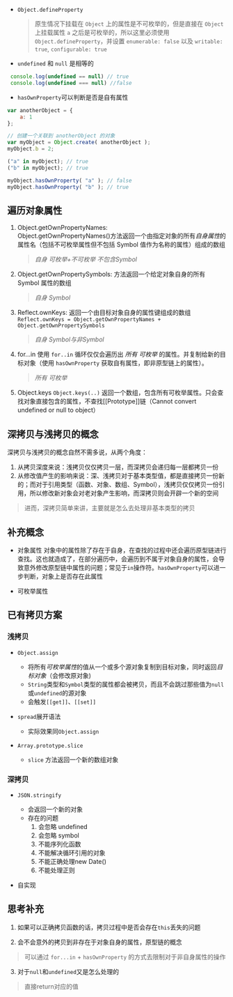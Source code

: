 * `Object.defineProperty`
    > 原生情况下挂载在 `Object` 上的属性是不可枚举的，但是直接在 `Object` 上挂载属性 `a` 之后是可枚举的，所以这里必须使用 `Object.defineProperty`，并设置 `enumerable: false` 以及 `writable: true`, `configurable: true`

* `undefined` 和 `null` 是相等的
```JavaScript
 console.log(undefined == null) // true
 console.log(undefined === null) //false
```

*  `hasOwnProperty`可以判断是否是自有属性
```JavaScript
var anotherObject = {
    a: 1
};

// 创建一个关联到 anotherObject 的对象
var myObject = Object.create( anotherObject );
myObject.b = 2;

("a" in myObject); // true
("b" in myObject); // true

myObject.hasOwnProperty( "a" ); // false
myObject.hasOwnProperty( "b" ); // true
```

## 遍历对象属性
1. Object.getOwnPropertyNames:  
    Object.getOwnPropertyNames()方法返回一个由指定对象的所有*自身属性*的属性名（包括不可枚举属性但不包括 Symbol 值作为名称的属性）组成的数组
    > *自身*  *可枚举+不可枚举*  *不包含Symbol*

2. Object.getOwnPropertySymbols:
    方法返回一个给定对象自身的所有 Symbol 属性的数组
    > *自身* *Symbol*

3. Reflect.ownKeys:
    返回一个由目标对象自身的属性键组成的数组 `Reflect.ownKeys = Object.getOwnPropertyNames + Object.getOwnPropertySymbols`
    > *自身* *Symbol与非Symbol*

4. for...in
    使用 `for..in` 循环仅仅会遍历出 *所有*  *可枚举* 的属性。并复制给新的目标对象（使用 `hasOwnProperty` 获取自有属性，即非原型链上的属性）。
    > *所有*  *可枚举*

5. Object.keys
    `Object.keys(..)` 返回一个数组，包含所有可枚举属性。只会查找对象直接包含的属性，不查找[[Prototype]]链（Cannot convert undefined or null to object）

## 深拷贝与浅拷贝的概念
深拷贝与浅拷贝的概念自然不需多说，从两个角度：
1. 从拷贝深度来说：浅拷贝仅仅拷贝一层，而深拷贝会递归每一层都拷贝一份
2. 从修改值产生的影响来说：深、浅拷贝对于基本类型值，都是直接拷贝一份新的；而对于引用类型（函数、对象、数组、Symbol），浅拷贝仅仅拷贝一份引用，所以修改新对象会对老对象产生影响，而深拷贝则会开辟一个新的空间
> 进而，深拷贝简单来讲，主要就是怎么去处理非基本类型的拷贝

## 补充概念
* 对象属性
    对象中的属性除了存在于自身，在查找的过程中还会遍历原型链进行查找。这也就造成了，在部分遍历中，会遍历到不属于对象自身的属性，会导致意外修改原型链中属性的问题；常见于`in`操作符。`hasOwnProperty`可以进一步判断，对象上是否存在此属性
    
* 可枚举属性

## 已有拷贝方案
### 浅拷贝
* `Object.assign`
    * 将所有*可枚举属性*的值从一个或多个源对象复制到目标对象，同时返回*目标对象*（会修改原对象)
    * `String`类型和`Symbol`类型的属性都会被拷贝，而且不会跳过那些值为`null`或`undefined`的源对象
    * 会触发`[[get]]`、`[[set]]`

* `spread`展开语法
    * 实际效果同`Object.assign`

* `Array.prototype.slice`
    * `slice` 方法返回一个新的数组对象

### 深拷贝
* `JSON.stringify`
    * 会返回一个新的对象
    * 存在的问题
        1. 会忽略 undefined
        2. 会忽略 symbol
        3. 不能序列化函数
        4. 不能解决循环引用的对象
        5. 不能正确处理new Date()
        6. 不能处理正则

* 自实现
    
## 思考补充
1. 如果可以正确拷贝函数的话，拷贝过程中是否会存在`this`丢失的问题

2. 会不会意外的拷贝到非存在于对象自身的属性，原型链的概念
> 可以通过 `for...in` + `hasOwnProperty` 的方式去限制对于非自身属性的操作

3. 对于`null`和`undefined`又是怎么处理的
> 直接return对应的值
